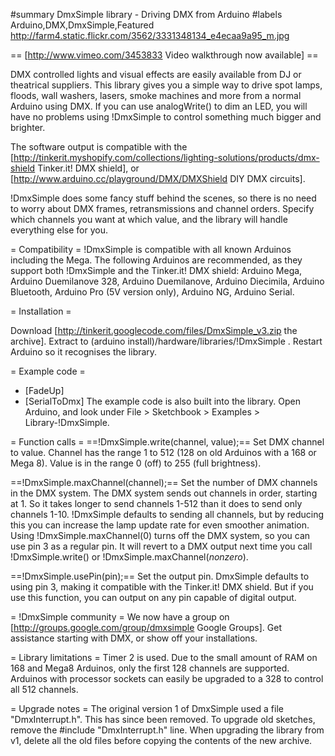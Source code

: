 #summary DmxSimple library - Driving DMX from Arduino
#labels Arduino,DMX,DmxSimple,Featured
http://farm4.static.flickr.com/3562/3331348134_e4ecaa9a95_m.jpg

== [http://www.vimeo.com/3453833 Video walkthrough now available] ==

DMX controlled lights and visual effects are easily available from DJ or theatrical suppliers. This library gives you a simple way to drive spot lamps, floods, wall washers, lasers, smoke machines and more from a normal Arduino using DMX. If you can use analogWrite() to dim an LED, you will have no problems using !DmxSimple to control something much bigger and brighter.

The software output is compatible with the [http://tinkerit.myshopify.com/collections/lighting-solutions/products/dmx-shield Tinker.it! DMX shield], or [http://www.arduino.cc/playground/DMX/DMXShield DIY DMX circuits].

!DmxSimple does some fancy stuff behind the scenes, so there is no need to worry about DMX frames, retransmissions and channel orders. Specify which channels you want at which value, and the library will handle everything else for you.

= Compatibility =
  !DmxSimple is compatible with all known Arduinos including the Mega.
  The following Arduinos are recommended, as they support both !DmxSimple and the Tinker.it! DMX shield:
  Arduino Mega, Arduino Duemilanove 328, Arduino Duemilanove, Arduino Diecimila, Arduino Bluetooth, Arduino Pro (5V version only), Arduino NG, Arduino Serial.

= Installation =

  Download [http://tinkerit.googlecode.com/files/DmxSimple_v3.zip the archive]. Extract to (arduino install)/hardware/libraries/!DmxSimple . Restart Arduino so it recognises the library.

= Example code =
  * [FadeUp]
  * [SerialToDmx]
  The example code is also built into the library. Open Arduino, and look under File > Sketchbook > Examples > Library-!DmxSimple.

= Function calls =
  ==!DmxSimple.write(channel, value);==
    Set DMX channel to value.
    Channel has the range 1 to 512 (128 on old Arduinos with a 168 or Mega 8).
    Value is in the range 0 (off) to 255 (full brightness).

  ==!DmxSimple.maxChannel(channel);==
    Set the number of DMX channels in the DMX system.
    The DMX system sends out channels in order, starting at 1. So it takes longer to send channels 1-512 than it does to send only channels 1-10. !DmxSimple defaults to sending all channels, but by reducing this you can increase the lamp update rate for even smoother animation.
    Using !DmxSimple.maxChannel(0) turns off the DMX system, so you can use pin 3 as a regular pin. It will revert to a DMX output next time you call !DmxSimple.write() or !DmxSimple.maxChannel(_nonzero_).

  ==!DmxSimple.usePin(pin);==
    Set the output pin.
    DmxSimple defaults to using pin 3, making it compatible with the Tinker.it! DMX shield. But if you use this function, you can output on any pin capable of digital output.

= !DmxSimple community =
  We now have a group on [http://groups.google.com/group/dmxsimple Google Groups]. Get assistance starting with DMX, or show off your installations.

= Library limitations =
  Timer 2 is used.
  Due to the small amount of RAM on 168 and Mega8 Arduinos, only the first 128 channels are supported. Arduinos with processor sockets can easily be upgraded to a 328 to control all 512 channels.

= Upgrade notes =
  The original version 1 of DmxSimple used a file "DmxInterrupt.h". This has since been removed. To upgrade old sketches, remove the #include "DmxInterrupt.h" line. When upgrading the library from v1, delete all the old files before copying the contents of the new archive.